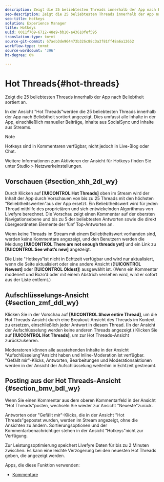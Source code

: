 ```yaml
---
description: Zeigt die 25 beliebtesten Threads innerhalb der App nach Beliebtheit sortiert an.
seo-description: Zeigt die 25 beliebtesten Threads innerhalb der App nach Beliebtheit sortiert an.
seo-title: Hotkeys
solution: Experience Manager
title: Hotkeys
uuid: 0011f769-6712-48e9-bb10-a43610fef595
translation-type: tm+mt
source-git-commit: 67aeb3de964473b326c88c3a3f81ff48a6a12652
workflow-type: tm+mt
source-wordcount: '396'
ht-degree: 0%

---
```



# Hot Threads{#hot-threads}

Zeigt die 25 beliebtesten Threads innerhalb der App nach Beliebtheit sortiert an.

In der Ansicht &quot;Hot Threads&quot;werden die 25 beliebtesten Threads innerhalb der App nach Beliebtheit sortiert angezeigt. Dies umfasst alle Inhalte in der App, einschließlich manueller Beiträge, Inhalte aus SocialSync und Inhalte aus Streams.

>[!NOTE]
>
>Hotkeys sind in Kommentaren verfügbar, nicht jedoch in Live-Blog oder Chat.

Weitere Informationen zum Aktivieren der Ansicht für Hotkeys finden Sie unter Studio > Netzwerkeinstellungen.

## Vorschauen {#section_xhh_2dl_wy}

Durch Klicken auf **[!UICONTROL Hot Threads]** oben im Stream wird der Inhalt der App durch Vorschauen von bis zu 25 Threads mit den höchsten &quot;Beliebtheitswerten&quot;aus der App ersetzt. Ein Beliebtheitswert wird für jeden Thread mithilfe des proprietären und sich entwickelnden Algorithmus von Livefyre berechnet. Die Vorschau zeigt einen Kommentar auf der obersten Navigationsebene und bis zu 5 der beliebtesten Antworten sowie die direkt übergeordneten Elemente der fünf Top-Antworten an.

Wenn keine Threads im Stream mit einem Beliebtheitswert vorhanden sind, werden keine Kommentare angezeigt, und den Benutzern werden die Meldung **[!UICONTROL There are not enough threads yet]** und ein Link zu **[!UICONTROL See what’s new]** angezeigt.

Die Liste &quot;Hotkeys&quot;ist nicht in Echtzeit verfügbar und wird nur aktualisiert, wenn die Seite aktualisiert oder eine andere Ansicht (**[!UICONTROL Newest]** oder **[!UICONTROL Oldest]**) ausgewählt ist. (Wenn ein Kommentar moderiert und Bozo’d oder mit einem Abstrich versehen wird, wird er sofort aus der Liste entfernt.)

## Aufschlüsselungs-Ansicht {#section_zmf_ddl_wy}

Klicken Sie in der Vorschau auf **[!UICONTROL Show entire Thread]**, um die Hot Threads-Ansicht durch eine Breakout-Ansicht des Threads im Kontext zu ersetzen, einschließlich jeder Antwort in diesem Thread. (In der Ansicht der Aufschlüsselung werden keine anderen Threads angezeigt.) Klicken Sie auf **[!UICONTROL Hot Threads]**, um zur Hot Threads-Ansicht zurückzukehren.

Moderatoren können alle ausstehenden Inhalte in der Ansicht &quot;Aufschlüsselung&quot;Ansicht haben und Inline-Moderation ist verfügbar. &quot;Gefällt mir&quot;-Klicks, Antworten, Bearbeitungen und Moderationsaktionen werden in der Ansicht der Aufschlüsselung weiterhin in Echtzeit gestreamt.

## Posting aus der Hot Threads-Ansicht {#section_bmv_bdl_wy}

Wenn Sie einen Kommentar aus dem oberen Kommentarfeld in der Ansicht &quot;Hot Threads&quot;posten, wechseln Sie wieder zur Ansicht &quot;Neueste&quot;zurück.

Antworten oder &quot;Gefällt mir&quot;-Klicks, die in der Ansicht &quot;Hot Threads&quot;gepostet wurden, werden im Stream angezeigt, ohne die Ansichten zu ändern. Sortierungsoptionen und der Kommentarbenachrichtiger stehen in der Ansicht &quot;Hotkeys&quot;nicht zur Verfügung.

Zur Leistungsoptimierung speichert Livefyre Daten für bis zu 2 Minuten zwischen. Es kann eine leichte Verzögerung bei den neuesten Hot Threads geben, die angezeigt werden.



Apps, die diese Funktion verwenden:

* [Kommentare](/help/using/c-about-apps/c-comments/c-comments.md)


